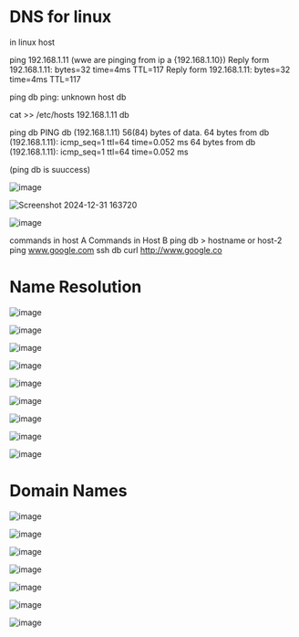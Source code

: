 # DNS for linux

in linux host

ping 192.168.1.11 (wwe are pinging from ip a {192.168.1.10})
Reply form 192.168.1.11: bytes=32 time=4ms TTL=117
Reply form 192.168.1.11: bytes=32 time=4ms TTL=117

ping db
ping: unknown host db


cat >> /etc/hosts
192.168.1.11       db


ping db
PING db (192.168.1.11) 56(84) bytes of data.
64 bytes from db (192.168.1.11): icmp_seq=1 ttl=64 time=0.052 ms
64 bytes from db (192.168.1.11): icmp_seq=1 ttl=64 time=0.052 ms

(ping db is suuccess)


![image](https://github.com/user-attachments/assets/97c34109-e78c-4c9d-aee5-7555c07d2df8)

![Screenshot 2024-12-31 163720](https://github.com/user-attachments/assets/7c7094c6-e22d-42c8-8282-237ef78399b3)

![image](https://github.com/user-attachments/assets/c4436520-de30-4cc9-9439-a497c2bd6f04)

commands in host A                              Commands in Host B
ping db                                         > hostname
or                                              host-2
ping www.google.com
ssh db
curl http://www.google.co

# Name Resolution
![image](https://github.com/user-attachments/assets/3aedfbb1-8a77-4f03-8e64-3055799a655c)

![image](https://github.com/user-attachments/assets/98cc2cff-d04c-4029-9195-7689b142a167)

![image](https://github.com/user-attachments/assets/b2e9215d-c7e8-45fc-9214-c67669f06306)

![image](https://github.com/user-attachments/assets/a73f22d2-71fe-427b-9b81-96e6d532fa75)

![image](https://github.com/user-attachments/assets/099fddc3-0ffd-44f9-9fba-f3203c01a6fb)

![image](https://github.com/user-attachments/assets/06360cef-68e5-47e3-9387-7f711c6cc6ac)

![image](https://github.com/user-attachments/assets/dd391583-7aa3-4a02-927f-b9abfda056df)

![image](https://github.com/user-attachments/assets/32f8062d-c7e6-4933-8f00-4698e7f934f9)

![image](https://github.com/user-attachments/assets/20a1c866-ba89-4a48-b1ee-a8b9625a9fc5)


# Domain Names

![image](https://github.com/user-attachments/assets/08cabbe9-faab-401f-8e3d-a759fa470dab)

![image](https://github.com/user-attachments/assets/c5e197a6-ec40-4016-bdad-0fab61ab0de4)

![image](https://github.com/user-attachments/assets/7da832e6-b313-45bc-9e42-304497c62ded)

![image](https://github.com/user-attachments/assets/3c8edfae-e9fc-4ed6-9b41-d11816bfb9f8)

![image](https://github.com/user-attachments/assets/e6424df6-66f9-41fc-afde-6f04f13a5a57)

![image](https://github.com/user-attachments/assets/191e8852-46f3-4f2a-8fff-1876a6128b93)

![image](https://github.com/user-attachments/assets/ade8d516-6ddc-4fa0-a65a-9c9abb562dc2)
